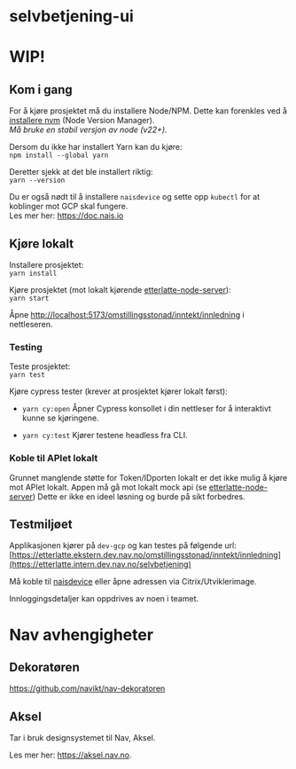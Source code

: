 # selvbetjening-ui

# WIP!

## Kom i gang

For å kjøre prosjektet må du installere Node/NPM. Dette kan forenkles ved å [installere nvm](https://github.com/nvm-sh/nvm) (Node Version Manager).\
_Må bruke en stabil versjon av node (v22+)._

Dersom du ikke har installert Yarn kan du kjøre:\
`npm install --global yarn`

Deretter sjekk at det ble installert riktig:\
`yarn --version`

Du er også nødt til å installere `naisdevice` og sette opp `kubectl` for at koblinger mot GCP skal fungere.\
Les mer her: https://doc.nais.io

## Kjøre lokalt

Installere prosjektet:\
`yarn install`

Kjøre prosjektet (mot lokalt kjørende [etterlatte-node-server](../etterlatte-node-server)):\
`yarn start`

Åpne [http://localhost:5173/omstillingsstonad/inntekt/innledning](http://localhost:5173/omstillingsstonad/inntekt/innledning) i nettleseren.

### Testing

Teste prosjektet:\
`yarn test`

Kjøre cypress tester (krever at prosjektet kjører lokalt først):

- `yarn cy:open` Åpner Cypress konsollet i din nettleser for å interaktivt kunne se kjøringene.

- `yarn cy:test` Kjører testene headless fra CLI.

### Koble til APIet lokalt

Grunnet manglende støtte for Token/IDporten lokalt er det ikke mulig å kjøre mot APIet lokalt.
Appen må gå mot lokalt mock api (se [etterlatte-node-server](../etterlatte-node-server))
Dette er ikke en ideel løsning og burde på sikt forbedres.

## Testmiljøet

Applikasjonen kjører på `dev-gcp` og kan testes på følgende url:
[https://etterlatte.ekstern.dev.nav.no/omstillingsstonad/inntekt/innledning](https://etterlatte.intern.dev.nav.no/selvbetjening)

Må koble til [naisdevice](https://doc.nais.io/device/) eller åpne adressen via Citrix/Utviklerimage.

Innloggingsdetaljer kan oppdrives av noen i teamet.

# Nav avhengigheter

## Dekoratøren

https://github.com/navikt/nav-dekoratoren

## Aksel

Tar i bruk designsystemet til Nav, Aksel.

Les mer her: https://aksel.nav.no.

